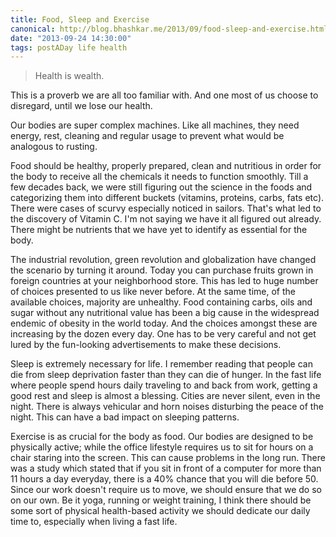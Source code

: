 ```yaml
---
title: Food, Sleep and Exercise
canonical: http://blog.bhashkar.me/2013/09/food-sleep-and-exercise.html
date: "2013-09-24 14:30:00"
tags: postADay life health
---
```

>Health is wealth.

This is a proverb we are all too familiar with. And one most of us choose to disregard, until we lose our health.<span class="more"></span>

Our bodies are super complex machines. Like all machines, they need energy, rest, cleaning and regular usage to prevent what would be analogous to rusting.

Food should be healthy, properly prepared, clean and nutritious in order for the body to receive all the chemicals it needs to function smoothly. Till a few decades back, we were still figuring out the science in the foods and categorizing them into different buckets (vitamins, proteins, carbs, fats etc). There were cases of scurvy especially noticed in sailors. That's what led to the discovery of Vitamin C. I'm not saying we have it all figured out already. There might be nutrients that we have yet to identify as essential for the body.

The industrial revolution, green revolution and globalization have changed the scenario by turning it around. Today you can purchase fruits grown in foreign countries at your neighborhood store. This has led to huge number of choices presented to us like never before. At the same time, of the available choices, majority are unhealthy. Food containing carbs, oils and sugar without any nutritional value has been a big cause in the widespread endemic of obesity in the world today. And the choices amongst these are increasing by the dozen every day. One has to be very careful and not get lured by the fun-looking advertisements to make these decisions.

Sleep is extremely necessary for life. I remember reading that people can die from sleep deprivation faster than they can die of hunger. In the fast life where people spend hours daily traveling to and back from work, getting a good rest and sleep is almost a blessing. Cities are never silent, even in the night. There is always vehicular and horn noises disturbing the peace of the night. This can have a bad impact on sleeping patterns.

Exercise is as crucial for the body as food. Our bodies are designed to be physically active; while the office lifestyle requires us to sit for hours on a chair staring into the screen. This can cause problems in the long run. There was a study which stated that if you sit in front of a computer for more than 11 hours a day everyday, there is a 40% chance that you will die before 50. Since our work doesn't require us to move, we should ensure that we do so on our own. Be it yoga, running or weight training, I think there should be some sort of physical health-based activity we should dedicate our daily time to, especially when living a fast life.